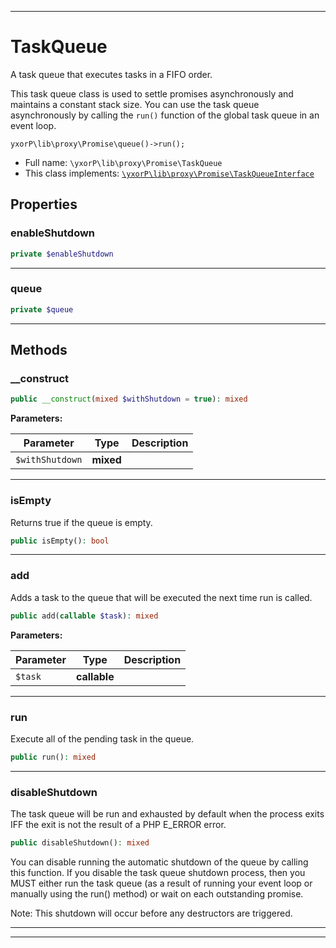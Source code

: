 ***

# TaskQueue

A task queue that executes tasks in a FIFO order.

This task queue class is used to settle promises asynchronously and
maintains a constant stack size. You can use the task queue asynchronously
by calling the `run()` function of the global task queue in an event loop.

    yxorP\lib\proxy\Promise\queue()->run();

* Full name: `\yxorP\lib\proxy\Promise\TaskQueue`
* This class implements:
[`\yxorP\lib\proxy\Promise\TaskQueueInterface`](./TaskQueueInterface.md)



## Properties


### enableShutdown



```php
private $enableShutdown
```






***

### queue



```php
private $queue
```






***

## Methods


### __construct



```php
public __construct(mixed $withShutdown = true): mixed
```








**Parameters:**

| Parameter | Type | Description |
|-----------|------|-------------|
| `$withShutdown` | **mixed** |  |




***

### isEmpty

Returns true if the queue is empty.

```php
public isEmpty(): bool
```











***

### add

Adds a task to the queue that will be executed the next time run is
called.

```php
public add(callable $task): mixed
```








**Parameters:**

| Parameter | Type | Description |
|-----------|------|-------------|
| `$task` | **callable** |  |




***

### run

Execute all of the pending task in the queue.

```php
public run(): mixed
```











***

### disableShutdown

The task queue will be run and exhausted by default when the process
exits IFF the exit is not the result of a PHP E_ERROR error.

```php
public disableShutdown(): mixed
```

You can disable running the automatic shutdown of the queue by calling
this function. If you disable the task queue shutdown process, then you
MUST either run the task queue (as a result of running your event loop
or manually using the run() method) or wait on each outstanding promise.

Note: This shutdown will occur before any destructors are triggered.









***


***

